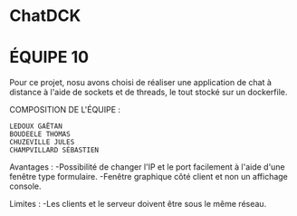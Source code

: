 # ChatDCK

# ÉQUIPE 10

Pour ce projet, nosu avons choisi de réaliser une application de chat à distance à l'aide de sockets et de threads, le tout stocké sur un dockerfile.

COMPOSITION DE L'ÉQUIPE :

    LEDOUX GAËTAN
    BOUDEELE THOMAS
    CHUZEVILLE JULES
    CHAMPVILLARD SÉBASTIEN
    
    
  Avantages :
    -Possibilité de changer l'IP et le port facilement à l'aide d'une fenêtre type formulaire.
    -Fenêtre graphique côté client et non un affichage console.

  Limites :
    -Les clients et le serveur doivent être sous le même réseau.

